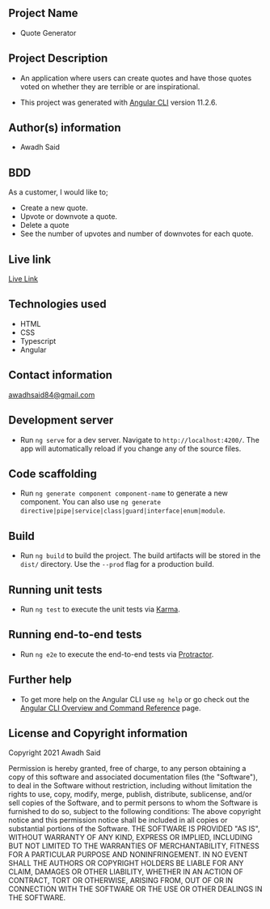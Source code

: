 ## Project Name
- Quote Generator

## Project Description
- An application where users can create quotes and have those quotes voted on whether they are terrible or are inspirational. 

- This project was generated with [Angular CLI](https://github.com/angular/angular-cli) version 11.2.6.

## Author(s) information
- Awadh Said

## BDD
  As a customer, I would like to;

- Create a new quote.
- Upvote or downvote a quote.
- Delete a quote
- See the number of upvotes and number of downvotes for each quote.
  
## Live link
[Live Link](https://awadh-awadh.github.io/quote-generator/)
  
## Technologies used
  - HTML
  - CSS
  - Typescript
  - Angular
  
## Contact information
  awadhsaid84@gmail.com
  
## Development server

- Run `ng serve` for a dev server. Navigate to `http://localhost:4200/`. The app will automatically reload if you change any of the source files.

## Code scaffolding

- Run `ng generate component component-name` to generate a new component. You can also use `ng generate directive|pipe|service|class|guard|interface|enum|module`.

## Build

- Run `ng build` to build the project. The build artifacts will be stored in the `dist/` directory. Use the `--prod` flag for a production build.

## Running unit tests

- Run `ng test` to execute the unit tests via [Karma](https://karma-runner.github.io).

## Running end-to-end tests

- Run `ng e2e` to execute the end-to-end tests via [Protractor](http://www.protractortest.org/).

## Further help

- To get more help on the Angular CLI use `ng help` or go check out the [Angular CLI Overview and Command Reference](https://angular.io/cli) page.

## License and Copyright information
  Copyright 2021 Awadh Said

Permission is hereby granted, free of charge, to any person obtaining a copy of this software and associated documentation files (the "Software"), to deal in the Software without restriction, including without limitation the rights to use, copy, modify, merge, publish, distribute, sublicense, and/or sell copies of the Software, and to permit persons to whom the Software is furnished to do so, subject to the following conditions:
The above copyright notice and this permission notice shall be included in all copies or substantial portions of the Software.
THE SOFTWARE IS PROVIDED "AS IS", WITHOUT WARRANTY OF ANY KIND, EXPRESS OR IMPLIED, INCLUDING BUT NOT LIMITED TO THE WARRANTIES OF MERCHANTABILITY, FITNESS FOR A PARTICULAR PURPOSE AND NONINFRINGEMENT. IN NO EVENT SHALL THE AUTHORS OR COPYRIGHT HOLDERS BE LIABLE FOR ANY CLAIM, DAMAGES OR OTHER LIABILITY, WHETHER IN AN ACTION OF CONTRACT, TORT OR OTHERWISE, ARISING FROM, OUT OF OR IN CONNECTION WITH THE SOFTWARE OR THE USE OR OTHER DEALINGS IN THE SOFTWARE.
